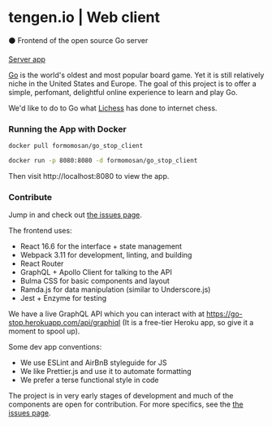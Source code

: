 # tengen.io | Web client
:black_circle: Frontend of the open source Go server

[Server app](https://github.com/tengen-io/server)

[Go](https://en.wikipedia.org/wiki/Go_(game)) is the world's oldest and most popular board game. Yet it is still relatively niche in the United States and Europe. The goal of this project is to offer a simple, perfomant, delightful online experience to learn and play Go. 

We'd like to do to Go what [Lichess](https://lichess.org/) has done to internet chess.

### Running the App with Docker

```bash
docker pull formomosan/go_stop_client

docker run -p 8080:8080 -d formomosan/go_stop_client
```
Then visit http://localhost:8080 to view the app.

### Contribute

Jump in and check out [the issues page](https://github.com/ianwessen/go-stop-client/issues).

The frontend uses:

* React 16.6 for the interface + state management
* Webpack 3.11 for development, linting, and building
* React Router
* GraphQL + Apollo Client for talking to the API
* Bulma CSS for basic components and layout
* Ramda.js for data manipulation (similar to Underscore.js)
* Jest + Enzyme for testing

We have a live GraphQL API which you can interact with at https://go-stop.herokuapp.com/api/graphiql (It is a free-tier Heroku app, so give it a moment to spool up).

Some dev app conventions:

* We use ESLint and AirBnB styleguide for JS
* We like Prettier.js and use it to automate formatting
* We prefer a terse functional style in code

The project is in very early stages of development and much of the components are open for contribution. For more specifics, see the [the issues page](https://github.com/ianwessen/go-stop-client/issues).
